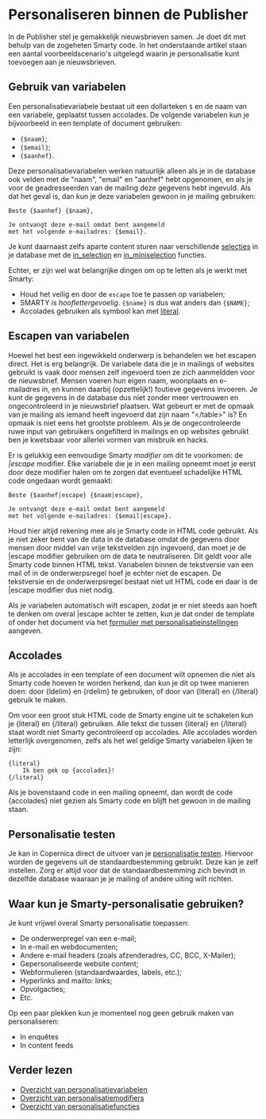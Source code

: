 # Personaliseren binnen de Publisher

In de Publisher stel je gemakkelijk nieuwsbrieven samen. Je doet dit met behulp 
van de zogeheten Smarty code. In het onderstaande artikel staan een aantal
voorbeeldscenario's uitgelegd waarin je personalisatie kunt toevoegen aan je
nieuwsbrieven.


## Gebruik van variabelen

Een personalisatievariabele bestaat uit een dollarteken `$` en de naam van een variabele,
geplaatst tussen accolades. De volgende variabelen kun je bijvoorbeeld in een template
of document gebruiken:

* `{$naam}`;
* `{$email}`;
* `{$aanhef}`.

Deze personalisatievariabelen werken natuurlijk alleen als je in de database ook
velden met de "naam", "email" en "aanhef" hebt opgenomen, en als je voor de 
geadresseerden van de mailing deze gegevens hebt ingevuld. Als dat
het geval is, dan kun je deze variabelen gewoon in je mailing
gebruiken:

```text
Beste {$aanhef} {$naam},
    
Je ontvangt deze e-mail omdat bent aangemeld 
met het volgende e-mailadres: {$email}.
```

Je kunt daarnaast zelfs aparte content sturen naar verschillende [selecties](selections-introduction) 
in je database met de [in_selection](./personalization-functions-in_selection) 
en [in_miniselection](./personalization-functions-in_miniselection) functies.

Echter, er zijn wel wat belangrijke dingen om op te letten als je werkt met 
Smarty:

* Houd het veilig en door de `escape` toe te passen op variabelen;
* SMARTY is *hooflettergevoelig*. `{$name}` is dus wat anders dan `{$NAME}`;
* Accolades gebruiken als symbool kan met [literal](./personalization-functions-literal).


## Escapen van variabelen

Hoewel het best een ingewikkeld onderwerp is behandelen we het escapen direct. Het
is erg belangrijk. De variabele data die je in mailings of websites gebruikt 
is vaak door mensen zelf ingevoerd toen ze zich aanmeldden voor de nieuwsbrief. 
Mensen voeren hun eigen naam, woonplaats en e-mailadres in, en kunnen daarbij 
(opzettelijk!) foutieve gegevens invoeren. Je kunt de gegevens in de database
dus niet zonder meer vertrouwen en ongecontroleerd in je nieuwsbrief 
plaatsen. Wat gebeurt er met de opmaak van je mailing als iemand heeft ingevoerd 
dat zijn naam "&lt;/table&gt;" is? En opmaak is niet eens het grootste probleem. Als 
je de ongecontroleerde ruwe input van gebruikers ongefilterd in mailings en op 
websites gebruikt ben je kwetsbaar voor allerlei vormen van misbruik en hacks.

Er is gelukkig een eenvoudige Smarty *modifier* om dit te voorkomen: de *|escape* 
modifier. Elke variabele die je in een mailing opneemt moet je eerst door deze 
modifier halen om te zorgen dat eventueel schadelijke HTML code ongedaan wordt 
gemaakt:

```text
Beste {$aanhef|escape} {$naam|escape},
    
Je ontvangt deze e-mail omdat bent aangemeld 
met het volgende e-mailadres: {$email|escape}.
```

Houd hier altijd rekening mee als je Smarty code in HTML code gebruikt. Als je
niet zeker bent van de data in de database omdat de gegevens door mensen 
door middel van vrije tekstvelden zijn ingevoerd, dan moet je de |escape modifier 
gebruiken om de data te neutraliseren. Dit geldt voor alle Smarty code binnen
HTML tekst. Variabelen binnen de tekstversie van een mail of in de 
onderwerpsregel hoef je echter niet de escapen. De tekstversie en de onderwerpsregel 
bestaat niet uit HTML code en daar is de |escape modifier dus niet nodig.

Als je variabelen automatisch wilt escapen, zodat je er niet steeds aan hoeft
te denken om overal |escape achter te zetten, kun je dat onder de template of
onder het document via het [formulier met personalisatieinstellingen](./personalization-settings.md)
aangeven.


## Accolades

Als je accolades in een template of een document wilt opnemen die niet als Smarty 
code hoeven te worden herkend, dan kun je dit op twee manieren doen: door {ldelim} en
{rdelim} te gebruiken, of door van {literal} en {/literal} gebruik te maken.

Om voor een groot stuk HTML code de Smarty engine uit te schakelen kun je {literal}
en {/literal} gebruiken. Alle tekst die tussen {literal} en {/literal} staat wordt
niet Smarty gecontroleerd op accolades. Alle accolades worden letterlijk overgenomen,
zelfs als het wel geldige Smarty variabelen lijken te zijn:

```text
{literal}
	Ik ben gek op {accolades}!
{/literal}
```

Als je bovenstaand code in een mailing opneemt, dan wordt de code {accolades}
niet gezien als Smarty code en blijft het gewoon in de mailing staan.


## Personalisatie testen

Je kan in Copernica direct de uitvoer van je [personalisatie testen](./personalization-testing.md). 
Hiervoor worden de gegevens uit de standaardbestemming gebruikt. Deze kan je zelf 
instellen. Zorg er altijd voor dat de standaardbestemming zich bevindt in dezelfde 
database waaraan je je mailing of andere uiting wilt richten.


## Waar kun je Smarty-personalisatie gebruiken?

Je kunt vrijwel overal Smarty personalisatie toepassen:

* De onderwerpregel van een e-mail;
* In e-mail en webdocumenten;
* Andere e-mail headers (zoals afzenderadres, CC, BCC, X-Mailer);
* Gepersonaliseerde website content;
* Webformulieren (standaardwaardes, labels, etc.);
* Hyperlinks and mailto: links;
* Opvolgacties;
* Etc.

Op een paar plekken kun je momenteel nog geen gebruik maken van personaliseren:

* In enquêtes
* In content feeds


## Verder lezen

* [Overzicht van personalisatievariabelen](./personalization-variables.md)
* [Overzicht van personalisatiemodifiers](./personalization-modifiers.md)
* [Overzicht van personalisatiefuncties](./personalization-functions.md)

